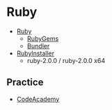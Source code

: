 Ruby
====

- [Ruby](http://ruby-lang.org/)
  - [RubyGems](http://rubygems.com/)
  - [Bundler](http://bundler.io/)
- [RubyInstaller](http://rubyinstaller.org/downloads/)
  - ruby-2.0.0 / ruby-2.0.0 x64

Practice
--------

- [CodeAcademy](http://www.codecademy.com/tracks/ruby)
